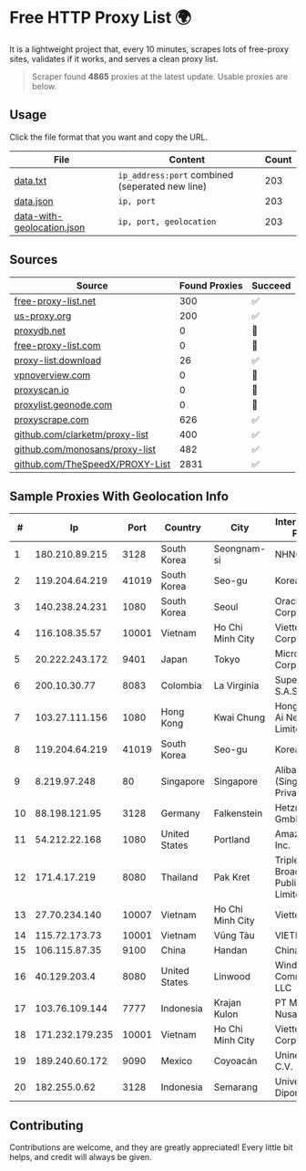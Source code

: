 
# Free HTTP Proxy List 🌍

It is a lightweight project that, every 10 minutes, scrapes lots of free-proxy sites, validates if it works, and serves a clean proxy list.


> Scraper found **4865** proxies at the latest update. Usable proxies are below.

## Usage

Click the file format that you want and copy the URL.


|File|Content|Count|
|----|-------|-----|
|[data.txt](https://raw.githubusercontent.com/themiralay/Proxy-List-World/master/data.txt)|`ip_address:port` combined (seperated new line)|203|
|[data.json](https://raw.githubusercontent.com/themiralay/Proxy-List-World/master/data.json)|`ip, port`|203|
|[data-with-geolocation.json](https://raw.githubusercontent.com/themiralay/Proxy-List-World/master/data-with-geolocation.json)|`ip, port, geolocation`|203|

## Sources

|Source|Found Proxies|Succeed|
|------|-------------|-------|
|[free-proxy-list.net](https://free-proxy-list.net)|300|✅|
|[us-proxy.org](https://www.us-proxy.org)|200|✅|
|[proxydb.net](http://proxydb.net)|0|🚫|
|[free-proxy-list.com](https://free-proxy-list.com/?page=&port=&type%5B%5D=http&type%5B%5D=https&up_time=0&search=Search)|0|🚫|
|[proxy-list.download](https://www.proxy-list.download/HTTP)|26|✅|
|[vpnoverview.com](https://vpnoverview.com/privacy/anonymous-browsing/free-proxy-servers)|0|🚫|
|[proxyscan.io](https://www.proxyscan.io)|0|🚫|
|[proxylist.geonode.com](https://proxylist.geonode.com/api/proxy-list?limit=300&page=1&sort_by=lastChecked&sort_type=desc&protocols=http,https)|0|🚫|
|[proxyscrape.com](https://api.proxyscrape.com/v2/?request=displayproxies&protocol=http&timeout=10000&country=all&ssl=all&anonymity=all)|626|✅|
|[github.com/clarketm/proxy-list](https://raw.githubusercontent.com/clarketm/proxy-list/master/proxy-list-raw.txt)|400|✅|
|[github.com/monosans/proxy-list](https://raw.githubusercontent.com/monosans/proxy-list/main/proxies/http.txt)|482|✅|
|[github.com/TheSpeedX/PROXY-List](https://raw.githubusercontent.com/TheSpeedX/PROXY-List/master/http.txt)|2831|✅|


## Sample Proxies With Geolocation Info

|#|Ip|Port|Country|City|Internet Service Provider|
|-|--|----|-------|----|-------------------------|
|1|180.210.89.215|3128|South Korea|Seongnam-si|NHNCLOUD|
|2|119.204.64.219|41019|South Korea|Seo-gu|Korea Telecom|
|3|140.238.24.231|1080|South Korea|Seoul|Oracle Corporation|
|4|116.108.35.57|10001|Vietnam|Ho Chi Minh City|Viettel Corporation|
|5|20.222.243.172|9401|Japan|Tokyo|Microsoft Corporation|
|6|200.10.30.77|8083|Colombia|La Virginia|Super Redes S.A.S|
|7|103.27.111.156|1080|Hong Kong|Kwai Chung|Hong Kong San Ai Net Int'l Limited|
|8|119.204.64.219|41019|South Korea|Seo-gu|Korea Telecom|
|9|8.219.97.248|80|Singapore|Singapore|Alibaba Cloud (Singapore) Private Limited|
|10|88.198.121.95|3128|Germany|Falkenstein|Hetzner Online GmbH|
|11|54.212.22.168|1080|United States|Portland|Amazon.com, Inc.|
|12|171.4.17.219|8080|Thailand|Pak Kret|Triple T Broadband Public Company Limited|
|13|27.70.234.140|10007|Vietnam|Ho Chi Minh City|Viettel Group|
|14|115.72.173.73|10001|Vietnam|Vũng Tàu|VIETELmetro|
|15|106.115.87.35|9100|China|Handan|Chinanet|
|16|40.129.203.4|8080|United States|Linwood|Windstream Communications LLC|
|17|103.76.109.144|7777|Indonesia|Krajan Kulon|PT Mahawira Nusantara Grup|
|18|171.232.179.235|10001|Vietnam|Ho Chi Minh City|Viettel Corporation|
|19|189.240.60.172|9090|Mexico|Coyoacán|Uninet S.A. de C.V.|
|20|182.255.0.62|3128|Indonesia|Semarang|Universitas Diponegoro|



## Contributing

Contributions are welcome, and they are greatly appreciated! Every
little bit helps, and credit will always be given.

